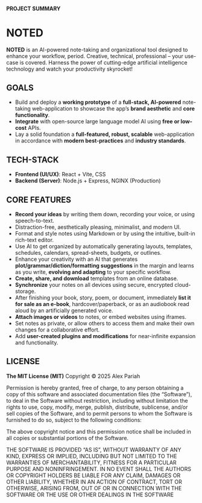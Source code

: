 #### PROJECT SUMMARY

# NOTED

**NOTED** is an AI-powered note-taking and organizational tool designed to enhance your workflow, period.  Creative, technical, professional – your use-case is covered. Harness the power of cutting-edge artificial intelligence technology and watch your productivity skyrocket!

## GOALS
- Build and deploy a **working prototype** of a **full-stack, AI-powered** note-taking web-application to showcase the app’s **brand aesthetic** and **core functionality**.
- **Integrate** with open-source large language model AI using **free or low-cost** APIs.
- Lay a solid foundation  a **full-featured, robust, scalable** web-application in accordance with **modern best-practices** and **industry standards**.

## TECH-STACK
- **Frontend (UI/UX)**: React + Vite, CSS
- **Backend (Server)**: Node.js + Express, NGINX (Production)

## CORE FEATURES
- **Record your ideas** by writing them down, recording your voice, or using speech-to-text.
- Distraction-free, aesthetically pleasing, minimalist, and modern UI.
- Format and style notes using Markdown or by using the intuitive, built-in rich-text editor.
- Use AI to get organized by automatically generating layouts, templates, schedules, calendars, spread-sheets, budgets, or outlines.
- Enhance your creativity with an AI that generates **plot/grammar/diction/formatting suggestions** in the margin and learns as you write, **evolving and adapting** to your specific workflow.
- **Create, share, and download** templates from an online database.
- **Synchronize** your notes on all devices using secure, encrypted cloud-storage.
- After finishing your book, story, poem, or document, immediately **list it for sale as an e-book**, hardcover/paperback, or as an audiobook read aloud by an artificially generated voice.
- **Attach images or videos** to notes, or embed websites using iframes.
- Set notes as private, or allow others to access them and make their own changes for a collaborative effort.
- Add **user-created plugins and modifications** for near-infinite expansion and functionality.

## LICENSE
**The MIT License (MIT)**
Copyright © 2025 Alex Pariah

Permission is hereby granted, free of charge, to any person obtaining a copy of this software and associated documentation files (the “Software”), to deal in the Software without restriction, including without limitation the rights to use, copy, modify, merge, publish, distribute, sublicense, and/or sell copies of the Software, and to permit persons to whom the Software is furnished to do so, subject to the following conditions:

The above copyright notice and this permission notice shall be included in all copies or substantial portions of the Software.

THE SOFTWARE IS PROVIDED “AS IS”, WITHOUT WARRANTY OF ANY KIND, EXPRESS OR IMPLIED, INCLUDING BUT NOT LIMITED TO THE WARRANTIES OF MERCHANTABILITY, FITNESS FOR A PARTICULAR PURPOSE AND NONINFRINGEMENT. IN NO EVENT SHALL THE AUTHORS OR COPYRIGHT HOLDERS BE LIABLE FOR ANY CLAIM, DAMAGES OR OTHER LIABILITY, WHETHER IN AN ACTION OF CONTRACT, TORT OR OTHERWISE, ARISING FROM, OUT OF OR IN CONNECTION WITH THE SOFTWARE OR THE USE OR OTHER DEALINGS IN THE SOFTWARE
